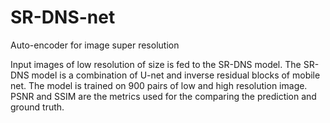 # SR-DNS-net
Auto-encoder for image super resolution 

Input images of low resolution of size is fed to the SR-DNS model. 
The SR-DNS model is a combination of U-net and inverse residual blocks of mobile net.
The model is trained on 900 pairs of low and high resolution image. 
PSNR and SSIM are the metrics used for the comparing the prediction and ground truth.
